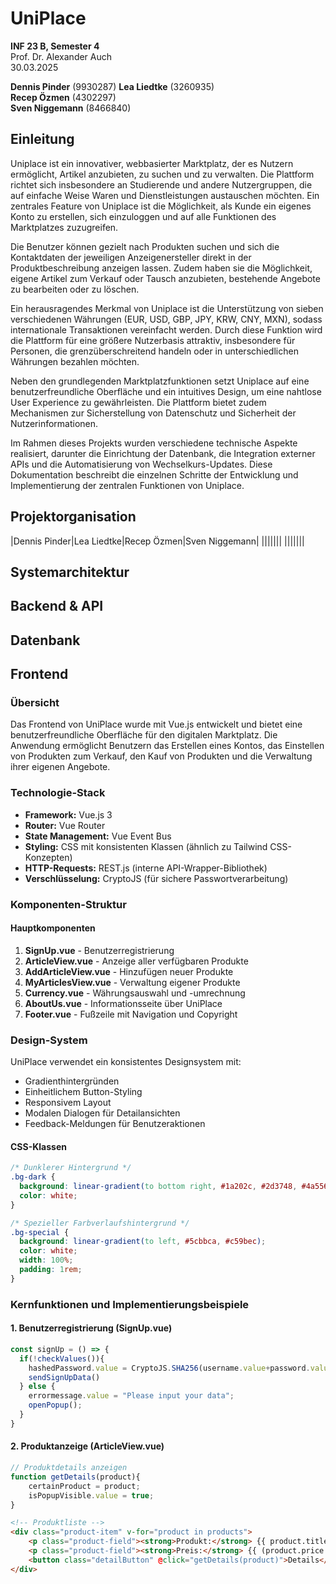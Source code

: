 # UniPlace 

**INF 23 B, Semester 4**  
Prof. Dr. Alexander Auch  
30.03.2025  

**Dennis Pinder** (9930287)
**Lea Liedtke** (3260935)  
**Recep Özmen** (4302297)  
**Sven Niggemann** (8466840)  

## Einleitung

Uniplace ist ein innovativer, webbasierter Marktplatz, der es Nutzern ermöglicht, Artikel anzubieten, zu suchen und zu verwalten. Die Plattform richtet sich insbesondere an Studierende und andere Nutzergruppen, die auf einfache Weise Waren und Dienstleistungen austauschen möchten. Ein zentrales Feature von Uniplace ist die Möglichkeit, als Kunde ein eigenes Konto zu erstellen, sich einzuloggen und auf alle Funktionen des Marktplatzes zuzugreifen.

Die Benutzer können gezielt nach Produkten suchen und sich die Kontaktdaten der jeweiligen Anzeigenersteller direkt in der Produktbeschreibung anzeigen lassen. Zudem haben sie die Möglichkeit, eigene Artikel zum Verkauf oder Tausch anzubieten, bestehende Angebote zu bearbeiten oder zu löschen.

Ein herausragendes Merkmal von Uniplace ist die Unterstützung von sieben verschiedenen Währungen (EUR, USD, GBP, JPY, KRW, CNY, MXN), sodass internationale Transaktionen vereinfacht werden. Durch diese Funktion wird die Plattform für eine größere Nutzerbasis attraktiv, insbesondere für Personen, die grenzüberschreitend handeln oder in unterschiedlichen Währungen bezahlen möchten.

Neben den grundlegenden Marktplatzfunktionen setzt Uniplace auf eine benutzerfreundliche Oberfläche und ein intuitives Design, um eine nahtlose User Experience zu gewährleisten. Die Plattform bietet zudem Mechanismen zur Sicherstellung von Datenschutz und Sicherheit der Nutzerinformationen.

Im Rahmen dieses Projekts wurden verschiedene technische Aspekte realisiert, darunter die Einrichtung der Datenbank, die Integration externer APIs und die Automatisierung von Wechselkurs-Updates. Diese Dokumentation beschreibt die einzelnen Schritte der Entwicklung und Implementierung der zentralen Funktionen von Uniplace.

## Projektorganisation
|Dennis Pinder|Lea Liedtke|Recep Özmen|Sven Niggemann|
|||||||
|||||||

## Systemarchitektur

## Backend & API

## Datenbank 

## Frontend

### Übersicht

Das Frontend von UniPlace wurde mit Vue.js entwickelt und bietet eine benutzerfreundliche Oberfläche für den digitalen Marktplatz. Die Anwendung ermöglicht Benutzern das Erstellen eines Kontos, das Einstellen von Produkten zum Verkauf, den Kauf von Produkten und die Verwaltung ihrer eigenen Angebote.

### Technologie-Stack

- **Framework:** Vue.js 3
- **Router:** Vue Router
- **State Management:** Vue Event Bus
- **Styling:** CSS mit konsistenten Klassen (ähnlich zu Tailwind CSS-Konzepten)
- **HTTP-Requests:** REST.js (interne API-Wrapper-Bibliothek)
- **Verschlüsselung:** CryptoJS (für sichere Passwortverarbeitung)

### Komponenten-Struktur

#### Hauptkomponenten

1. **SignUp.vue** - Benutzerregistrierung
2. **ArticleView.vue** - Anzeige aller verfügbaren Produkte
3. **AddArticleView.vue** - Hinzufügen neuer Produkte
4. **MyArticlesView.vue** - Verwaltung eigener Produkte
5. **Currency.vue** - Währungsauswahl und -umrechnung
6. **AboutUs.vue** - Informationsseite über UniPlace
7. **Footer.vue** - Fußzeile mit Navigation und Copyright

### Design-System

UniPlace verwendet ein konsistentes Designsystem mit:

- Gradienthintergründen
- Einheitlichem Button-Styling
- Responsivem Layout
- Modalen Dialogen für Detailansichten
- Feedback-Meldungen für Benutzeraktionen

#### CSS-Klassen

```css
/* Dunklerer Hintergrund */
.bg-dark {
  background: linear-gradient(to bottom right, #1a202c, #2d3748, #4a5568);
  color: white;
}

/* Spezieller Farbverlaufshintergrund */
.bg-special {
  background: linear-gradient(to left, #5cbbca, #c59bec);
  color: white;
  width: 100%;
  padding: 1rem;
}
```

### Kernfunktionen und Implementierungsbeispiele

#### 1. Benutzerregistrierung (SignUp.vue)

```javascript
const signUp = () => {
  if(!checkValues()){
    hashedPassword.value = CryptoJS.SHA256(username.value+password.value).toString(CryptoJS.enc.Hex);
    sendSignUpData()
  } else {
    errormessage.value = "Please input your data";
    openPopup();
  }
}
```

#### 2. Produktanzeige (ArticleView.vue)

```javascript
// Produktdetails anzeigen
function getDetails(product){
    certainProduct = product;
    isPopupVisible.value = true;
}
```

```html
<!-- Produktliste -->
<div class="product-item" v-for="product in products">
    <p class="product-field"><strong>Produkt:</strong> {{ product.title }}</p>
    <p class="product-field"><strong>Preis:</strong> {{ (product.price * currencyRate).toFixed(2) }} {{currencySymbol}}</p>
    <button class="detailButton" @click="getDetails(product)">Details</button>
</div>
```


